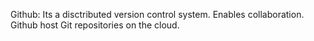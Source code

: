 Github:
Its a disctributed version control system.
Enables collaboration.
Github host Git repositories on the cloud.
